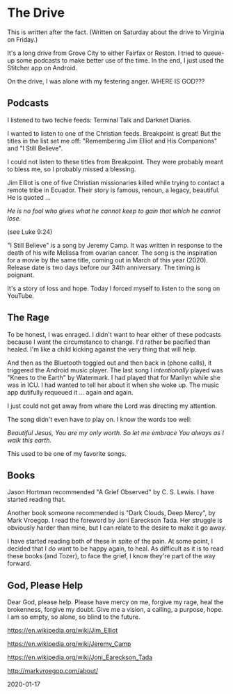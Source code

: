 # The Drive

This is written after the fact.
(Written on Saturday about the drive to Virginia on Friday.)

It's a long drive from Grove City to either Fairfax or Reston.
I tried to queue-up some podcasts to make better use of the time.
In the end, I just used the Stitcher app on Android.

On the drive, I was alone with my festering anger.
WHERE IS GOD???

## Podcasts

I listened to two techie feeds:
Terminal Talk and Darknet Diaries.

I wanted to listen to one of the Christian feeds.
Breakpoint is great! But the titles in the list set me off:
"Remembering Jim Elliot and His Companions" and "I Still Believe".

I could not listen to these titles from Breakpoint.
They were probably meant to bless me, so I probably missed a blessing.

Jim Elliot is one of five Christian missionaries killed while trying
to contact a remote tribe in Ecuador. Their story is famous, renoun,
a legacy, beautiful. He is quoted ...

*He is no fool who gives what he cannot keep
to gain that which he cannot lose.*

(see Luke 9:24)

"I Still Believe" is a song by Jeremy Camp.
It was written in response to the death of his wife Melissa from
ovarian cancer. The song is the inspiration for a movie by the same
title, coming out in March of this year (2020). Release date is
two days before our 34th anniversary. The timing is poignant.

It's a story of loss and hope.
Today I forced myself to listen to the song on YouTube.

## The Rage

To be honest, I was enraged.
I didn't want to hear either of these podcasts because I want
the circumstance to change. I'd rather be pacified than healed.
I'm like a child kicking against the very thing that will help.

And then as the Bluetooth toggled out and then back in (phone calls),
it triggered the Android music player. The last song I *intentionally*
played was "Knees to the Earth" by Watermark. I had played that
for Marilyn while she was in ICU. I had wanted to tell her about it
when she woke up. The music app dutifully requeued it ... again and again.

I just could not get away from where the Lord was directing my attention.

The song didn't even have to play on. I know the words too well:

*Beautiful Jesus, You are my only worth.
So let me embrace You always as I walk this earth.*

This used to be one of my favorite songs.

## Books

Jason Hortman recommended "A Grief Observed" by C. S. Lewis.
I have started reading that.

Another book someone recommended is "Dark Clouds, Deep Mercy",
by Mark Vroegop. I read the foreword by Joni Eareckson Tada.
Her struggle is obviously harder than mine, but I can relate
to the desire to make it go away.

I have started reading both of these in spite of the pain.
At some point, I decided that I *do* want to be happy again, to heal.
As difficult as it is to read these books (and Tozer), to face the grief,
I know they're part of the way forward.

## God, Please Help

Dear God, please help.
Please have mercy on me, forgive my rage, heal the brokenness,
forgive my doubt. Give me a vision, a calling, a purpose, hope.
I am so empty, so alone, so blind to the future.

https://en.wikipedia.org/wiki/Jim_Elliot

https://en.wikipedia.org/wiki/Jeremy_Camp

https://en.wikipedia.org/wiki/Joni_Eareckson_Tada

http://markvroegop.com/about/

2020-01-17


